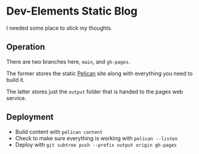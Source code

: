 # Dev-Elements Static Blog

I needed some place to stick my thoughts.

## Operation

There are two branches here, `main`, and `gh-pages`.

The former stores the static [Pelican](https://docs.getpelican.com/en/4.9.1/index.html) site along with everything you need to build it.

The latter stores just the `output` folder that is handed to the pages web service.

## Deployment

- Build content with `pelican content`
- Check to make sure everything is working with `pelican --listen`
- Deploy with `git subtree push --prefix output origin gh-pages`
